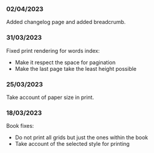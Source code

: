 ### 02/04/2023

Added changelog page and added breadcrumb.

### 31/03/2023

Fixed print rendering for words index:

- Make it respect the space for pagination
- Make the last page take the least height possible

### 25/03/2023

Take account of paper size in print.

### 18/03/2023

Book fixes:

- Do not print all grids but just the ones within the book
- Take account of the selected style for printing
